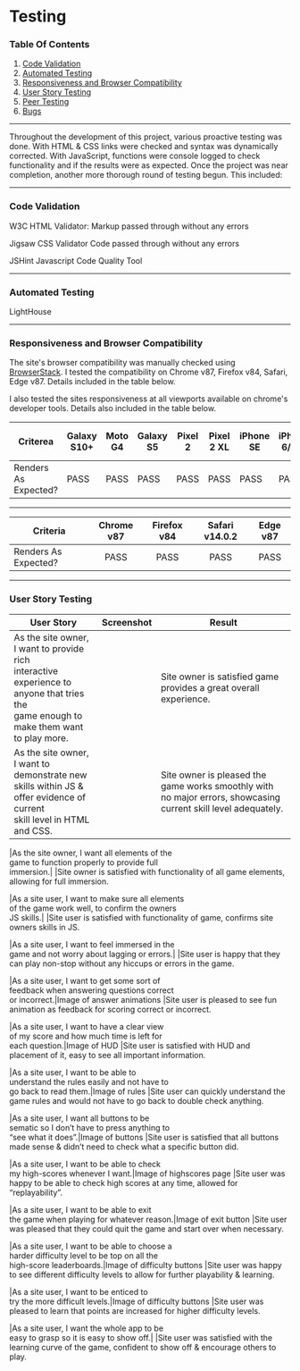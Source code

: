 # Testing

### Table Of Contents
1. [Code Validation](#code-validation)
2. [Automated Testing](#automated-testing)
3. [Responsiveness and Browser Compatibility](#responsiveness-and-browser-compatibility)
4. [User Story Testing](#user-story-testing)
5. [Peer Testing](#peer-testing)
6. [Bugs](#Bugs)

-----

Throughout the development of this project, various proactive testing was done. With HTML & CSS links were checked and syntax was dynamically corrected. With JavaScript, functions were console logged to check functionality and if the results were as expected. Once the project was near completion, another more thorough round of testing begun. This included:

-----

### Code Validation

W3C HTML Validator:
Markup passed through without any errors

Jigsaw CSS Validator
Code passed through without any errors

JSHint Javascript Code Quality Tool

-----

### Automated Testing

LightHouse

-----

### Responsiveness and Browser Compatibility

The site's browser compatibility was manually checked using [BrowserStack](https://www.browserstack.com/live). I tested the compatibility on Chrome v87, Firefox v84, Safari, Edge v87. Details included in the table below.

I also tested the sites responsiveness at all viewports available on chrome's developer tools. Details also included in the table below.

|Criterea             |Galaxy S10+|Moto G4   |Galaxy S5 |Pixel 2   |Pixel 2 XL|iPhone SE |iPhone 6/7/8|iPhone 6/7/8 Plus|iPhone X  |iPad      |iPad Pro  |Surface Duo|Galaxy Fold|Laptop (+1024px)|Laptop (+1440px)|
|---------------------|-----------|----------|----------|----------|----------|----------|------------|-----------------|----------|----------|----------|-----------|-----------|----------------|----------------|
|Renders As Expected? |PASS       |PASS      |PASS      |PASS      |PASS      |PASS      |PASS        |PASS             |PASS      |PASS      |PASS      |PASS       |PASS       |PASS            |PASS            |

-----

|Criteria              |Chrome v87     |Firefox v84    |Safari v14.0.2  |Edge v87       |
|----------------------|:-------------:|:-------------:|:--------------:|:-------------:|
|Renders As Expected?  |PASS           |PASS           |PASS            |PASS           |

-----

### User Story Testing

|User Story                                      |Screenshot                  |Result                                                                                                           |
|------------------------------------------------|----------------------------|-----------------------------------------------------------------------------------------------------------------|
|As the site owner, I want to provide rich <br/>interactive experience to anyone that tries the <br/>game enough to make them want to play more.|                            |Site owner is satisfied game provides a great overall experience.
|As the site owner, I want to demonstrate new <br/>skills within JS & offer evidence of current <br/> skill level in HTML and CSS.|                            |Site owner is pleased the game works smoothly with no major errors, showcasing current skill level adequately.

|As the site owner, I want all elements of the <br/>game to function properly to provide full <br/> immersion.|                            |Site owner is satisfied with functionality of all game elements, allowing for full immersion.

|As a site user, I want to make sure all elements <br/>of the game work well, to confirm the owners <br/> JS skills.|                            |Site user is satisfied with functionality of game, confirms site owners skills in JS.

|As a site user, I want to feel immersed in the <br/>game and not worry about lagging or errors.|                            |Site user is happy that they can play non-stop without any hiccups or errors in the game.

|As a site user, I want to get some sort of <br/>feedback when answering questions correct <br/>or incorrect.|Image of answer animations  |Site user is pleased to see fun animation as feedback for scoring correct or incorrect.

|As a site user, I want to have a clear view <br/>of my score and how much time is left for <br/> each question.|Image of HUD                 |Site user is satisfied with HUD and placement of it, easy to see all important information.

|As a site user, I want to be able to <br/>understand the rules easily and not have to <br/>go back to read them.|Image of rules               |Site user can quickly understand the game rules and would not have to go back to double check anything.

|As a site user, I want all buttons to be <br/>sematic so I don’t have to press anything to <br/>“see what it does”.|Image of buttons             |Site user is satisfied that all buttons made sense & didn’t need to check what a specific button did.

|As a site user, I want to be able to check <br/>my high-scores whenever I want.|Image of highscores page     |Site user was happy to be able to check high scores at any time, allowed for “replayability”.

|As a site user, I want to be able to exit <br/>the game when playing for whatever reason.|Image of exit button         |Site user was pleased that they could quit the game and start over when necessary.

|As a site user, I want to be able to choose a <br/>harder difficulty level to be top on all the <br/> high-score leaderboards.|Image of difficulty buttons  |Site user was happy to see different difficulty levels to allow for further playability & learning.

|As a site user, I want to be enticed to <br/>try the more difficult levels.|Image of difficulty buttons  |Site user was pleased to learn that points are increased for higher difficulty levels.

|As a site user, I want the whole app to be <br/>easy to grasp so it is easy to show off.|                             |Site user was satisfied with the learning curve of the game, confident to show off & encourage others to play.
